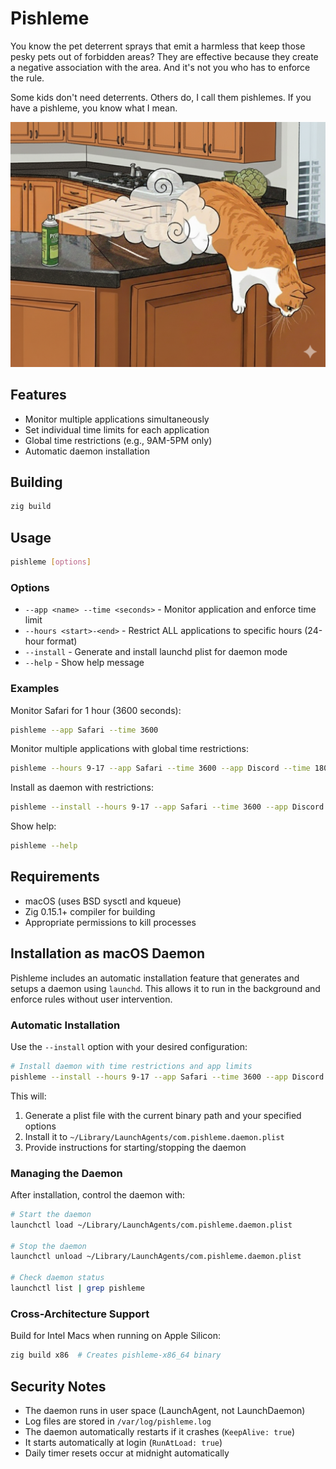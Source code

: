 # Pishleme

You know the pet deterrent sprays that emit a harmless that keep those pesky
pets out of forbidden areas? They are effective because they create a negative
association with the area. And it's not you who has to enforce the rule.

Some kids don't need deterrents. Others do, I call them pishlemes. If you have
a pishleme, you know what I mean.

![Deterrent](./assets/deterrent.png)

## Features

- Monitor multiple applications simultaneously
- Set individual time limits for each application
- Global time restrictions (e.g., 9AM-5PM only)
- Automatic daemon installation

## Building

```bash
zig build
```

## Usage

```bash
pishleme [options]
```

### Options

- `--app <name> --time <seconds>` - Monitor application and enforce time limit
- `--hours <start>-<end>` - Restrict ALL applications to specific hours (24-hour format)
- `--install` - Generate and install launchd plist for daemon mode
- `--help` - Show help message

### Examples

Monitor Safari for 1 hour (3600 seconds):
```bash
pishleme --app Safari --time 3600
```

Monitor multiple applications with global time restrictions:
```bash
pishleme --hours 9-17 --app Safari --time 3600 --app Discord --time 1800
```

Install as daemon with restrictions:
```bash
pishleme --install --hours 9-17 --app Safari --time 3600 --app Discord --time 1800
```

Show help:
```bash
pishleme --help
```

## Requirements

- macOS (uses BSD sysctl and kqueue)
- Zig 0.15.1+ compiler for building
- Appropriate permissions to kill processes

## Installation as macOS Daemon

Pishleme includes an automatic installation feature that generates and setups a
daemon using `launchd`. This allows it to run in the background and enforce
rules without user intervention.

### Automatic Installation

Use the `--install` option with your desired configuration:

```bash
# Install daemon with time restrictions and app limits
pishleme --install --hours 9-17 --app Safari --time 3600 --app Discord --time 1800
```

This will:

1. Generate a plist file with the current binary path and your specified options
1. Install it to `~/Library/LaunchAgents/com.pishleme.daemon.plist`
1. Provide instructions for starting/stopping the daemon

### Managing the Daemon

After installation, control the daemon with:

```bash
# Start the daemon
launchctl load ~/Library/LaunchAgents/com.pishleme.daemon.plist

# Stop the daemon
launchctl unload ~/Library/LaunchAgents/com.pishleme.daemon.plist

# Check daemon status
launchctl list | grep pishleme
```

### Cross-Architecture Support

Build for Intel Macs when running on Apple Silicon:

```bash
zig build x86  # Creates pishleme-x86_64 binary
```

## Security Notes

- The daemon runs in user space (LaunchAgent, not LaunchDaemon)
- Log files are stored in `/var/log/pishleme.log`
- The daemon automatically restarts if it crashes (`KeepAlive: true`)
- It starts automatically at login (`RunAtLoad: true`)
- Daily timer resets occur at midnight automatically
